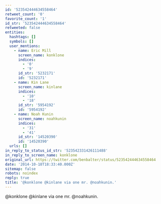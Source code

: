 ```yaml
---
id: '523542444634558464'
retweet_count: '0'
favorite_count: '1'
id_str: '523542444634558464'
retweeted: false
entities:
  hashtags: []
  symbols: []
  user_mentions:
    - name: Eric Mill
      screen_name: konklone
      indices:
        - '0'
        - '9'
      id_str: '5232171'
      id: '5232171'
    - name: Kin Lane
      screen_name: kinlane
      indices:
        - '10'
        - '18'
      id_str: '5954192'
      id: '5954192'
    - name: Noah Kunin
      screen_name: noahkunin
      indices:
        - '31'
        - '41'
      id_str: '14520390'
      id: '14520390'
  urls: []
in_reply_to_status_id_str: '523542331426111488'
in_reply_to_screen_name: konklone
original_url: https://twitter.com/benbalter/status/523542444634558464
date: '2014-10-18T18:33:40.000Z'
sitemap: false
robots: noindex
reply: true
title: '@konklone @kinlane via one mr. @noahkunin.'
---
```


@konklone @kinlane via one mr. @noahkunin.